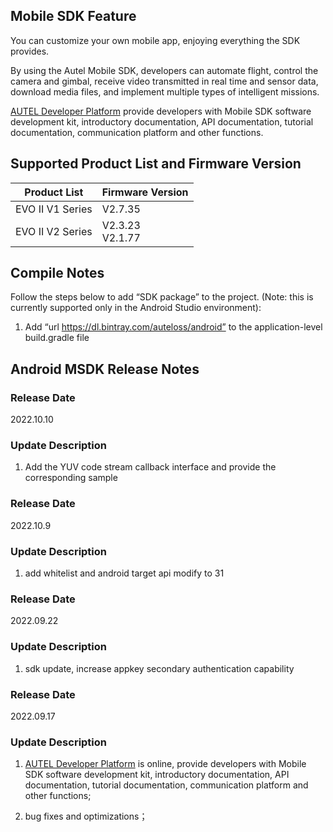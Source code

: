 ## Mobile SDK Feature

You can customize your own mobile app, enjoying everything the SDK provides.

By using the Autel Mobile SDK, developers can automate flight, control the camera and gimbal, receive video transmitted in real time and sensor data, download media files, and implement multiple types of intelligent missions.

[AUTEL Developer Platform](https://developer.autelrobotics.com) provide developers with Mobile SDK software development kit, introductory documentation, API documentation, tutorial documentation, communication platform and other functions.


## Supported Product List and Firmware Version

| Product List     | Firmware Version    |
| ---------------- | ------------------- |
| EVO II V1 Series | V2.7.35             |
| EVO II V2 Series | V2.3.23<br/>V2.1.77 |


## Compile Notes

Follow the steps below to add “SDK package” to the project. (Note: this is currently supported only in the Android Studio environment):

1. Add “url https://dl.bintray.com/auteloss/android” to the application-level build.gradle file

## Android MSDK Release Notes

### Release Date

2022.10.10

### Update Description

1. Add the YUV code stream callback interface and provide the corresponding sample

### Release Date

2022.10.9

### Update Description

1. add whitelist and android target api modify to 31

### Release Date

2022.09.22

### Update Description

1. sdk update, increase appkey secondary authentication capability

### Release Date

2022.09.17

### Update Description

1.  [AUTEL Developer Platform](https://developer.autelrobotics.com) is online, provide developers with Mobile SDK software development kit, introductory documentation, API documentation, tutorial documentation, communication platform and other functions;

2.  bug fixes and optimizations；
